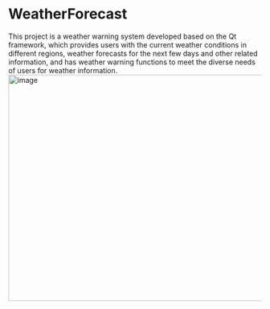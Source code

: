 # WeatherForecast
This project is a weather warning system developed based on the Qt framework, which provides users with the current weather conditions in different regions, weather forecasts for the next few days and other related information, and has weather warning functions to meet the diverse needs of users for weather information.
<img width="800" height="450" alt="image" src="https://github.com/user-attachments/assets/19421808-74a9-4d4c-a05e-a19e0ae3b256" />

